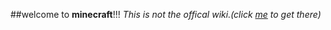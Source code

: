 ##welcome to **minecraft**!!!
*This is not the offical wiki.(click [me](https://minecraft.gamepedia.com/Minecraft_Wiki) to get there)*
